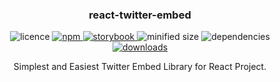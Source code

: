 <h3 align="center">
  react-twitter-embed
</h3>

<p align="center">
  <img src="https://img.shields.io/npm/l/@nomunomu0504/react-twitter-embed" alt="licence">

  <a href="https://www.npmjs.com/package/@nomunomu0504/react-twitter-embed" target="_blank">
    <img src="https://img.shields.io/npm/v/@nomunomu0504/react-twitter-embed.svg" alt="npm">
  </a>
  
  <a href="https://nomunomu0504.github.io/react-twitter-embed/" target="_blank">
    <img src="https://cdn.jsdelivr.net/gh/storybooks/brand@master/badge/badge-storybook.svg" alt="storybook">
  </a>

  <img src="https://img.shields.io/bundlephobia/min/@nomunomu0504/react-twitter-embed" alt="minified size">

  <img src="https://img.shields.io/david/nomunomu0504/react-twitter-embed" alt="dependencies">

  <a href="https://www.npmjs.com/package/@nomunomu0504/react-twitter-embed">
    <img src="https://img.shields.io/npm/dt/@nomunomu0504/react-twitter-embed" alt="downloads">
  </a>
</p>

<p align="center">
  Simplest and Easiest Twitter Embed Library for React Project.
</p>
